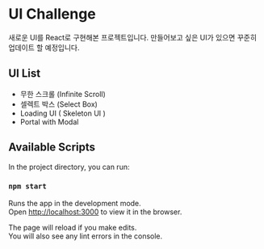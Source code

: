 # UI Challenge

새로운 UI를 React로 구현해본 프로젝트입니다.
만들어보고 싶은 UI가 있으면 꾸준히 업데이트 할 예정입니다.

## UI List
- 무한 스크롤 (Infinite Scroll)
- 셀렉트 박스 (Select Box)
- Loading UI ( Skeleton UI )
- Portal with Modal

## Available Scripts

In the project directory, you can run:

### `npm start`

Runs the app in the development mode.\
Open [http://localhost:3000](http://localhost:3000) to view it in the browser.

The page will reload if you make edits.\
You will also see any lint errors in the console.
